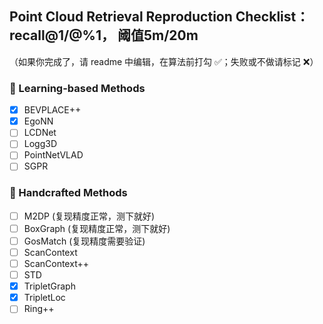 ## Point Cloud Retrieval Reproduction Checklist： recall@1/@%1， 阈值5m/20m
（如果你完成了，请 readme 中编辑，在算法前打勾 ✅；失败或不做请标记 ❌）
### 🔹 Learning-based Methods
- [x] BEVPLACE++
- [x] EgoNN
- [ ] LCDNet
- [ ] Logg3D
- [ ] PointNetVLAD
- [ ] SGPR

### 🔹 Handcrafted Methods
- [ ] M2DP (复现精度正常，测下就好)
- [ ] BoxGraph (复现精度正常，测下就好)
- [ ] GosMatch (复现精度需要验证)
- [ ] ScanContext 
- [ ] ScanContext++
- [ ] STD
- [x] TripletGraph
- [x] TripletLoc
- [ ] Ring++

